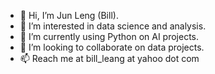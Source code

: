 - 👋 Hi, I’m Jun Leng (Bill).
- 👀 I’m interested in data science and analysis.
- 🌱 I’m currently using Python on AI projects.
- 💞️ I’m looking to collaborate on data projects.
- 📫 Reach me at bill_leang at yahoo dot com 

<!---
bill-leang/bill-leang is a ✨ special ✨ repository because its `README.md` (this file) appears on your GitHub profile.
You can click the Preview link to take a look at your changes.
--->
